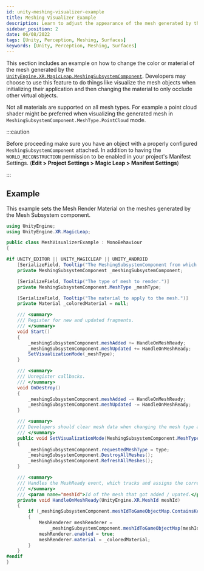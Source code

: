 ```yaml
---
id: unity-meshing-visualizer-example
title: Meshing Visualizer Example
description: Learn to adjust the appearance of the mesh generated by the Magic Leap 2.
sidebar_position: 2
date: 06/08/2022
tags: [Unity, Perception, Meshing, Surfaces]
keywords: [Unity, Perception, Meshing, Surfaces]
---
```


This section includes an example on how to change the color or material of the mesh generated by the [`UnityEngine.XR.MagicLeap.MeshingSubsystemComponent`](/versioned_docs/version-31-Aug-2023/guides/unity/perception/meshing/unity-meshing-subsystem-component.md). Developers may choose to use this feature to do things like visualize the mesh objects when initializing their application and then changing the material to only occlude other virtual objects.

Not all materials are supported on all mesh types. For example a point cloud shader might be preferred when visualizing the generated mesh in `MeshingSubsystemComponent.MeshType.PointCloud` mode.

:::caution

Before proceeding make sure you have an object with a properly configured `MeshingSubsystemComponent` attached. In addition to having the `WORLD_RECONSTRUCTION` permission to be enabled in your project's Manifest Settings. (**Edit > Project Settings > Magic Leap > Manifest Settings**)

:::

## Example

This example sets the Mesh Render Material on the meshes generated by the Mesh Subsystem component.

```csharp showLineNumbers
using UnityEngine;
using UnityEngine.XR.MagicLeap;

public class MeshVisualizerExample : MonoBehaviour
{

#if UNITY_EDITOR || UNITY_MAGICLEAP || UNITY_ANDROID
    [SerializeField, Tooltip("The MeshingSubsystemComponent from which to get update on mesh types.")]
    private MeshingSubsystemComponent _meshingSubsystemComponent;

    [SerializeField, Tooltip("The type of mesh to render.")]
    private MeshingSubsystemComponent.MeshType _meshType;

    [SerializeField, Tooltip("The material to apply to the mesh.")]
    private Material _coloredMaterial = null;

    /// <summary>
    /// Register for new and updated fragments.
    /// </summary>
    void Start()
    {
        _meshingSubsystemComponent.meshAdded += HandleOnMeshReady;
        _meshingSubsystemComponent.meshUpdated += HandleOnMeshReady;
        SetVisualizationMode(_meshType);
    }

    /// <summary>
    /// Unregister callbacks.
    /// </summary>
    void OnDestroy()
    {
        _meshingSubsystemComponent.meshAdded -= HandleOnMeshReady;
        _meshingSubsystemComponent.meshUpdated -= HandleOnMeshReady;
    }

    /// <summary>
    /// Developers should clear mesh data when changing the mesh type at runtime.
    /// </summary>
    public void SetVisualizationMode(MeshingSubsystemComponent.MeshType type)
    {
        _meshingSubsystemComponent.requestedMeshType = type;
        _meshingSubsystemComponent.DestroyAllMeshes();
        _meshingSubsystemComponent.RefreshAllMeshes();
    }

    /// <summary>
    /// Handles the MeshReady event, which tracks and assigns the correct mesh renderer materials.
    /// </summary>
    /// <param name="meshId">Id of the mesh that got added / upated.</param>
    private void HandleOnMeshReady(UnityEngine.XR.MeshId meshId)
    {
        if (_meshingSubsystemComponent.meshIdToGameObjectMap.ContainsKey(meshId))
        {
            MeshRenderer meshRenderer =
                _meshingSubsystemComponent.meshIdToGameObjectMap[meshId].GetComponent<MeshRenderer>();
            meshRenderer.enabled = true;
            meshRenderer.material = _coloredMaterial;
        }
    }
#endif
}
```

